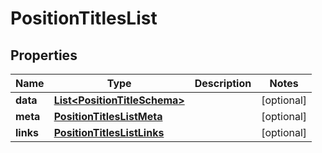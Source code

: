 

# PositionTitlesList


## Properties

| Name | Type | Description | Notes |
|------------ | ------------- | ------------- | -------------|
|**data** | [**List&lt;PositionTitleSchema&gt;**](PositionTitleSchema.md) |  |  [optional] |
|**meta** | [**PositionTitlesListMeta**](PositionTitlesListMeta.md) |  |  [optional] |
|**links** | [**PositionTitlesListLinks**](PositionTitlesListLinks.md) |  |  [optional] |



